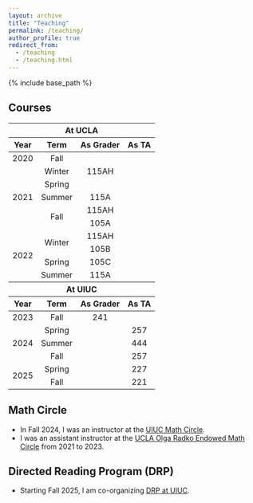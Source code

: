 ```yaml
---
layout: archive
title: "Teaching"
permalink: /teaching/
author_profile: true
redirect_from:
  - /teaching
  - /teaching.html
---
```


{% include base_path %}

Courses
------

<table>
    <thead>
        <tr>
            <th colspan=4 style="text-align:center">At UCLA</th>
        </tr>
    </thead>
  <thead>
        <tr>
            <th style="text-align:center">Year</th>
            <th style="text-align:center">Term</th>
            <th style="text-align:center">As Grader</th>
            <th style="text-align:center">As TA</th>
        </tr>
    </thead>
    <tbody style="text-align:center">
        <tr>
            <td>2020</td>
            <td>Fall</td>
            <td rowspan=3 title = "Honors Linear Algebra">115AH</td>
            <td rowspan=10></td>
        </tr>
        <tr>
            <td rowspan = 5>2021</td>
            <td>Winter</td>
        </tr>
        <tr>
            <td>Spring</td>
        </tr>
        <tr>
            <td>Summer</td>
            <td title = "Upper Division Linear Algebra">115A</td>
        </tr>
        <tr>
            <td rowspan = 2>Fall</td>
            <td title = "Honors Linear Algebra">115AH</td>
        </tr>
        <tr>
             <td title = "Mathematics for Teaching, Part I">105A</td>
        </tr>
        <tr>
            <td rowspan = 4>2022</td>
            <td rowspan = 2>Winter</td>
            <td title = "Honors Linear Algebra">115AH</td>
        </tr>
        <tr>
            <td title = "Mathematics for Teaching, Part II">105B</td>
        </tr>
        <tr>
            <td>Spring</td>
            <td title = "Mathematics for Teaching, Part III">105C</td>
        </tr>
        <tr>
            <td>Summer</td>
	    <td title = "Upper Division Linear Algebra">115A</td>
        </tr>
    </tbody>
    <thead>
        <tr>
            <th colspan=4 style="text-align:center">At UIUC</th>
        </tr>
    </thead>
    <thead>
    	<tr>
            <th style="text-align:center">Year</th>
            <th style="text-align:center">Term</th>
            <th style="text-align:center">As Grader</th>
            <th style="text-align:center">As TA</th>
    	</tr>
    </thead>
    <tbody style="text-align:center">
    	<tr>
            <td>2023</td>
            <td>Fall</td>
            <td title = "Calculus III">241</td>
            <td></td>
    	</tr>
    	<tr>
            <td rowspan = 3>2024</td>
            <td>Spring</td>
            <td rowspan = 5></td>
	    	<td title = "Linear Algebra with Computational Applications">257</td>
    	</tr>
    	<tr>
            <td>Summer</td>
	    	<td title = "Elementary Real Analysis">444</td>
    	</tr>
		<tr>
            <td>Fall</td>
	    	<td title = "Linear Algebra with Computational Applications">257</td>
    	</tr>
		<tr>
            <td rowspan = 2>2025</td>
            <td>Spring</td>
            <td title = "Linear Algebra for Data Science">227</td>
    	</tr>
		<tr>
            <td>Fall</td>
            <td title = "Calculus I">221</td>
    	</tr>
    </tbody>
</table>

Math Circle
------
* In Fall 2024, I was an instructor at the [UIUC Math Circle](https://zqsong2.web.illinois.edu/mathcircle.html).
* I was an assistant instructor at the [UCLA Olga Radko Endowed Math Circle](https://circles.math.ucla.edu/circles/) from 2021 to 2023. 

Directed Reading Program (DRP)
------
* Starting Fall 2025, I am co-organizing [DRP at UIUC](https://mathdrp.web.illinois.edu/). 
